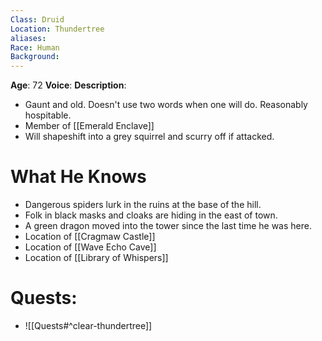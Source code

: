 ```yaml
---
Class: Druid
Location: Thundertree
aliases: 
Race: Human
Background:
---
```

**Age**: 72
**Voice**: 
**Description**: 
- Gaunt and old. Doesn't use two words when one will do. Reasonably hospitable.
- Member of [[Emerald Enclave]]
- Will shapeshift into a grey squirrel and scurry off if attacked.

# What He Knows
- Dangerous spiders lurk in the ruins at the base of the hill.
- Folk in black masks and cloaks are hiding in the east of town.
- A green dragon moved into the tower since the last time he was here.
- Location of [[Cragmaw Castle]]
- Location of [[Wave Echo Cave]]
- Location of [[Library of Whispers]]

# Quests:
*  ![[Quests#^clear-thundertree]]